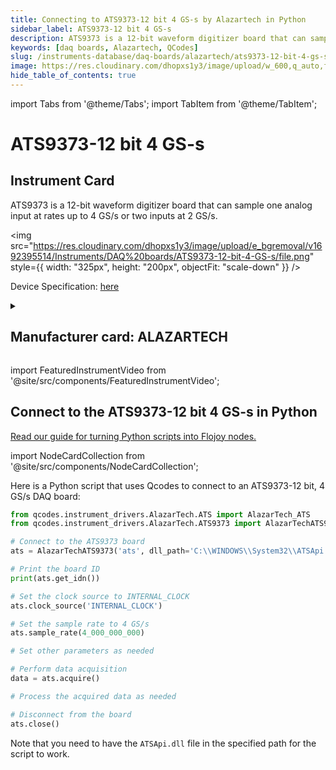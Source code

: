 ```yaml
---
title: Connecting to ATS9373-12 bit 4 GS-s by Alazartech in Python
sidebar_label: ATS9373-12 bit 4 GS-s
description: ATS9373 is a 12-bit waveform digitizer board that can sample one analog input at rates up to 4 GS/s or two inputs at 2 GS/s.
keywords: [daq boards, Alazartech, QCodes]
slug: /instruments-database/daq-boards/alazartech/ats9373-12-bit-4-gs-s
image: https://res.cloudinary.com/dhopxs1y3/image/upload/w_600,q_auto,f_auto/e_bgremoval/v1692395514/Instruments/DAQ%20boards/ATS9373-12-bit-4-GS-s/file.jpg
hide_table_of_contents: true
---
```


import Tabs from '@theme/Tabs';
import TabItem from '@theme/TabItem';

# ATS9373-12 bit 4 GS-s

## Instrument Card

<div className="flex">

<div>

ATS9373 is a 12-bit waveform digitizer board that can sample one analog input at rates up to 4 GS/s or two inputs at 2 GS/s.

</div>

<img src="https://res.cloudinary.com/dhopxs1y3/image/upload/e_bgremoval/v1692395514/Instruments/DAQ%20boards/ATS9373-12-bit-4-GS-s/file.png" style={{ width: "325px", height: "200px", objectFit: "scale-down" }} />

</div>

<div className="flex text-center">

<p>Device Specification: <a target="\_blank" href="https://www.alazartech.com/en/download/product/9064/300/ats9373-datasheet-and-specifications/1-6n/">here</a></p>

</div>

<details style={{ marginTop: "15px"}}>
<summary><h2>Manufacturer card: ALAZARTECH</h2></summary>

<img src="https://res.cloudinary.com/dhopxs1y3/image/upload/v1692806158/Instruments/Vendor%20Logos/Alazartech.png" style={{ width: "100%", height: "170px",objectFit: "scale-down" }} />

Alazar Technologies Inc. (AlazarTech) was founded in 2003 with the goal of serving the test and measurement market, in general, and the embedded waveform digitizer (OEM) market segment, in particular, by providing highly differentiated, high performance instrumentation products at affordable prices.

<ul>
  <li>Headquarters: CANADA - QC</li>
  <li>Yearly Revenue (millions, USD): 4.0</li>
  <li>Vendor Website: <a href="https://www.alazartech.com/">here</a></li>
</ul>
</details>

import FeaturedInstrumentVideo from '@site/src/components/FeaturedInstrumentVideo';

<FeaturedInstrumentVideo category='DAQ_BOARDS' manufacturer='ALAZARTECH'></FeaturedInstrumentVideo>


## Connect to the ATS9373-12 bit 4 GS-s in Python

[Read our guide for turning Python scripts into Flojoy nodes.](https://docs.flojoy.ai/contribution/blocks/custom-flojoy-block/)

import NodeCardCollection from '@site/src/components/NodeCardCollection';

<Tabs>

<TabItem value="Flojoy" label="Flojoy" className="flojoy-instrument-tabs">

<NodeCardCollection category='DAQ_BOARDS' manufacturer='ALAZARTECH'></NodeCardCollection>

</TabItem>
<TabItem value="QCodes" label="QCodes">

Here is a Python script that uses Qcodes to connect to an ATS9373-12 bit, 4 GS/s DAQ board:

```python
from qcodes.instrument_drivers.AlazarTech.ATS import AlazarTech_ATS
from qcodes.instrument_drivers.AlazarTech.ATS9373 import AlazarTechATS9373

# Connect to the ATS9373 board
ats = AlazarTechATS9373('ats', dll_path='C:\\WINDOWS\\System32\\ATSApi.dll')

# Print the board ID
print(ats.get_idn())

# Set the clock source to INTERNAL_CLOCK
ats.clock_source('INTERNAL_CLOCK')

# Set the sample rate to 4 GS/s
ats.sample_rate(4_000_000_000)

# Set other parameters as needed

# Perform data acquisition
data = ats.acquire()

# Process the acquired data as needed

# Disconnect from the board
ats.close()
```

Note that you need to have the `ATSApi.dll` file in the specified path for the script to work.

</TabItem>
</Tabs>